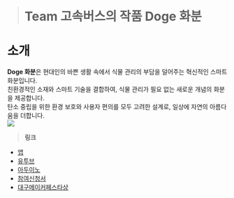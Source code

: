 
> # __Team 고속버스의 작품 Doge 화분__
> 
# 소개
**Doge 화분**은 현대인의 바쁜 생활 속에서 식물 관리의 부담을 덜어주는 혁신적인 스마트 화분입니다.  
친환경적인 소재와 스마트 기술을 결합하여, 식물 관리가 필요 없는 새로운 개념의 화분을 제공합니다.  
탄소 중립을 위한 환경 보호와 사용자 편의를 모두 고려한 설계로, 일상에 자연의 아름다움을 더합니다.
<br>
<img src = "https://github.com/BAIKJUWON/The-2nd-Daegu-Maker-Festa/blob/main/image/COIN.jpg?raw=True">
<br>

> __링크__
- [앱](https://github.com/BAIKJUWON/The-2nd-Daegu-Maker-Festa/blob/main/flowerpot.apk)
- [유투브](https://www.youtube.com/watch?v=P0Hf3BYsYAo)
- [아두이노](https://github.com/BAIKJUWON/The-2nd-Daegu-Maker-Festa/blob/main/LASTCODE.ino)
- [참여신청서](https://github.com/BAIKJUWON/The-2nd-Daegu-Maker-Festa/tree/main/참여신청서)
- [대구메이커페스타상](https://github.com/BAIKJUWON/The-2nd-Daegu-Maker-Festa/blob/main/대구메이커페스타상.png)

